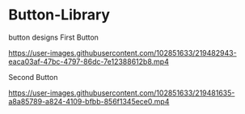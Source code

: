 # Button-Library
button designs
First Button

https://user-images.githubusercontent.com/102851633/219482943-eaca03af-47bc-4797-86dc-7e12388612b8.mp4

Second Button

https://user-images.githubusercontent.com/102851633/219481635-a8a85789-a824-4109-bfbb-856f1345ece0.mp4
